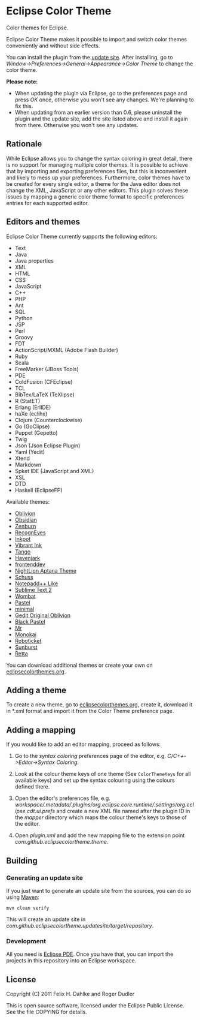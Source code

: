 Eclipse Color Theme
===================

Color themes for Eclipse.

Eclipse Color Theme makes it possible to import and switch color
themes conveniently and without side effects.

You can install the plugin from the
[update site](http://eclipse-color-theme.github.com/update).  After
installing, go to *Window->Preferences->General->Appearance->Color
Theme* to change the color theme.

**Please note:**

* When updating the plugin via Eclipse, go to the preferences page and
  press *OK* once, otherwise you won't see any changes. We're planning
  to fix this.
* When updating from an earlier version than 0.6, please uninstall the
  plugin and the update site, add the site listed above and install it
  again from there. Otherwise you won't see any updates.

Rationale
---------

While Eclipse allows you to change the syntax coloring in great
detail, there is no support for managing multiple color themes. It is
possible to achieve that by importing and exporting preferences files,
but this is inconvenient and likely to mess up your preferences.
Furthermore, color themes have to be created for every single editor,
a theme for the Java editor does not change the XML, JavaScript or
any other editors. This plugin solves these issues by mapping a
generic color theme format to specific preferences entries for each
supported editor.

Editors and themes
------------------

Eclipse Color Theme currently supports the following editors:

* Text
* Java
* Java properties
* XML
* HTML
* CSS
* JavaScript
* C++
* PHP
* Ant
* SQL
* Python
* JSP
* Perl
* Groovy
* FDT
* ActionScript/MXML (Adobe Flash Builder)
* Ruby
* Scala
* FreeMarker (JBoss Tools)
* PDE
* ColdFusion (CFEclipse)
* TCL
* BibTex/LaTeX (TeXlipse)
* R (StatET)
* Erlang (ErlIDE)
* haXe (eclihx)
* Clojure (Counterclockwise)
* Go (GoClipse)
* Puppet (Gepetto)
* Twig 
* Json (Json Eclipse Plugin)
* Yaml (Yedit)
* Xtend
* Markdown
* Spket IDE (JavaScript and XML)
* XSL
* DTD
* Haskell (EclipseFP)

Available themes:

* [Oblivion](http://www.eclipsecolorthemes.org/?view=theme&id=1)
* [Obsidian](http://www.eclipsecolorthemes.org/?view=theme&id=21)
* [Zenburn](http://www.eclipsecolorthemes.org/?view=theme&id=2)
* [RecognEyes](http://www.eclipsecolorthemes.org/?view=theme&id=30)
* [Inkpot](http://www.eclipsecolorthemes.org/?view=theme&id=4)
* [Vibrant Ink](http://www.eclipsecolorthemes.org/?view=theme&id=3)
* [Tango](http://www.eclipsecolorthemes.org/?view=theme&id=27)
* [Havenjark](http://www.eclipsecolorthemes.org/?view=theme&id=25)
* [frontenddev](http://www.eclipsecolorthemes.org/?view=theme&id=90)
* [NightLion Aptana Theme](http://www.eclipsecolorthemes.org/?view=theme&id=47)
* [Schuss](http://www.eclipsecolorthemes.org/?view=theme&id=29)
* [Notepadd++ Like](http://www.eclipsecolorthemes.org/?view=theme&id=91)
* [Sublime Text 2](http://www.eclipsecolorthemes.org/?view=theme&id=66)
* [Wombat](http://www.eclipsecolorthemes.org/?view=theme&id=118)
* [Pastel](http://www.eclipsecolorthemes.org/?view=theme&id=68)
* [minimal](http://www.eclipsecolorthemes.org/?view=theme&id=43)
* [Gedit Original Oblivion](http://www.eclipsecolorthemes.org/?view=theme&id=115)
* [Black Pastel](http://www.eclipsecolorthemes.org/?view=theme&id=128)
* [Mr](http://www.eclipsecolorthemes.org/?view=theme&id=32)
* [Monokai](http://www.eclipsecolorthemes.org/?view=theme&id=52)
* [Roboticket](http://www.eclipsecolorthemes.org/?view=theme&id=93)
* [Sunburst](http://www.eclipsecolorthemes.org/?view=theme&id=383)
* [Retta](http://www.eclipsecolorthemes.org/?view=theme&id=1004)

You can download additional themes or create your own on
[eclipsecolorthemes.org](http://eclipsecolorthemes.org).

Adding a theme
--------------

To create a new theme, go to
[eclipsecolorthemes.org](http://eclipsecolorthemes.org), create it,
download it in *.xml format and import it from the Color Theme
preference page.

Adding a mapping
----------------

If you would like to add an editor mapping, proceed as follows:

1. Go to the *syntax coloring* preferences page of the editor,
e.g. *C/C++->Editor->Syntax Coloring*.

2. Look at the colour theme keys of one theme (See `ColorThemeKeys`
for all available keys) and set up the syntax colouring using the
colours defined there.

3. Open the editor's preferences file,
e.g. *workspace/.metadata/.plugins/org.eclipse.core.runtime/.settings/org.eclipse.cdt.ui.prefs*
and create a new XML file named after the plugin ID in the *mapper*
directory which maps the colour theme's keys to those of the editor.

4. Open *plugin.xml* and add the new mapping file to the extension point *com.github.eclipsecolortheme.theme*.

Building
--------

### Generating an update site

If you just want to generate an update site from the sources, you can
do so using [Maven](http://maven.apache.org/):

    mvn clean verify

This will create an update site in
_com.github.eclipsecolortheme.updatesite/target/repository_.

### Development

All you need is [Eclipse PDE](http://www.eclipse.org/pde/). Once you
have that, you can import the projects in this repository into an
Eclipse workspace.

License
-------

Copyright (C) 2011 Felix H. Dahlke and Roger Dudler

This is open source software, licensed under the Eclipse Public
License. See the file COPYING for details.

